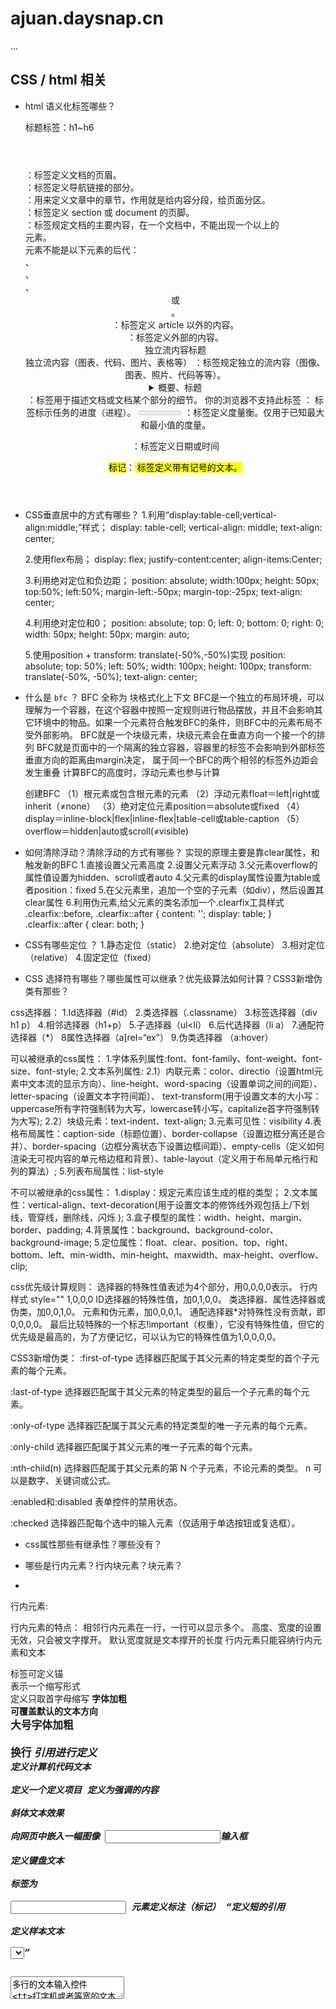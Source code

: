 # ajuan.daysnap.cn

...


## CSS / html 相关

- html 语义化标签哪些？

  标题标签：h1~h6 
  
  <header></header>：标签定义文档的页眉。
  
  <nav></nav>：标签定义导航链接的部分。
  
  <section></section>：用来定义文章中的章节，作用就是给内容分段，给页面分区。
  
  <footer></footer>：标签定义 section 或 document 的页脚。
  
  <main></main>：标签规定文档的主要内容，在一个文档中，不能出现一个以上的 <main> 元素。<main> 元素不能是以下元素的后代：<article>、<aside>、<footer>、<header> 或 <nav>。
  
  <aside></aside>：标签定义 article 以外的内容。
  
  <article></article>：标签定义外部的内容。
  
  <figuer>
      <figcaption>独立流内容标题</figcaption>
      独立流内容（图表、代码、图片、表格等）
  </figure>：标签规定独立的流内容（图像、图表、照片、代码等等）。

  <details>
   <summary>概要、标题</summary>
  </details>：标签用于描述文档或文档某个部分的细节。
  
  <progess value="进度值" min="最小值" max="最大值">
        你的浏览器不支持此标签
  </progess>： 标签标示任务的进度（进程）。
  
  <meter  value=“值” min=" " max=" " low=" " high=" ">
  </meter> ：标签定义度量衡。仅用于已知最大和最小值的度量。
  
  <time datetime="年-月-日"></time>：标签定义日期或时间
  
  <mark>标记</mark>：<mark> 标签定义带有记号的文本。
  
- CSS垂直居中的方式有哪些？
  1.利用“display:table-cell;vertical-align:middle;”样式；
    display: table-cell;
    vertical-align: middle;
    text-align: center; 
  
  2.使用flex布局；
    display: flex;
    justify-content:center;
    align-items:Center;
  
  3.利用绝对定位和负边距；
    position: absolute;
            width:100px;
            height: 50px;
            top:50%;
            left:50%;
            margin-left:-50px;
            margin-top:-25px;
            text-align: center;
            
  4.利用绝对定位和0；
     position: absolute;
            top: 0;
            left: 0;
            bottom: 0;
            right: 0;
            width: 50px;
            height: 50px;
            margin: auto;
            
  5.使用position + transform: translate(-50%,-50%)实现
    position: absolute;
            top: 50%;
            left: 50%;
            width: 100px;
            height: 100px;
            transform: translate(-50%, -50%);
            text-align: center;

- 什么是 `bfc` ？
  BFC 全称为 块格式化上下文
  BFC是一个独立的布局环境，可以理解为一个容器，在这个容器中按照一定规则进行物品摆放，并且不会影响其它环境中的物品。如果一个元素符合触发BFC的条件，则BFC中的元素布局不受外部影响。
  BFC就是一个块级元素，块级元素会在垂直方向一个接一个的排列
  BFC就是页面中的一个隔离的独立容器，容器里的标签不会影响到外部标签
  垂直方向的距离由margin决定， 属于同一个BFC的两个相邻的标签外边距会发生重叠
  计算BFC的高度时，浮动元素也参与计算
  
  创建BFC
  （1）根元素或包含根元素的元素
  （2）浮动元素float＝left|right或inherit（≠none）
  （3）绝对定位元素position＝absolute或fixed
  （4）display＝inline-block|flex|inline-flex|table-cell或table-caption
  （5）overflow＝hidden|auto或scroll(≠visible)

- 如何清除浮动？清除浮动的方式有哪些？
	实现的原理主要是靠clear属性，和触发新的BFC
   1.直接设置父元素高度
   2.设置父元素浮动
   3.父元素overflow的属性值设置为hidden、scroll或者auto
   4.父元素的display属性设置为table或者position：fixed
   5.在父元素里，追加一个空的子元素（如div），然后设置其clear属性
   6.利用伪元素,给父元素的类名添加一个.clearfix工具样式
     .clearfix::before,
     .clearfix::after {
        content: '';
        display: table;
      }
      .clearfix::after {
       clear: both;
      }


- CSS有哪些定位 ？
  1.静态定位（static）
  2.绝对定位（absolute）
  3.相对定位（relative）
  4.固定定位（fixed）


- CSS 选择符有哪些？哪些属性可以继承？优先级算法如何计算？CSS3新增伪类有那些？

css选择器：
1.Id选择器（#id）
2.类选择器（.classname）
3.标签选择器（div h1 p）
4.相邻选择器（h1+p）
5.子选择器（ul<li）
6.后代选择器（li a）
7.通配符选择器（*）
8属性选择器（a[rel=“ex”）
9.伪类选择器 （a:hover）

可以被继承的css属性：
1.字体系列属性:font、font-family、font-weight、font-size、font-style;
2.文本系列属性:
2.1）内联元素：color、directio（设置html元素中文本流的显示方向）、line-height、word-spacing（设置单词之间的间距）、letter-spacing（设置文本字符间距）、 text-transform(用于设置文本的大小写：uppercase所有字符强制转为大写，lowercase转小写，capitalize首字符强制转为大写);
2.2）块级元素：text-indent、text-align;
3.元素可见性：visibility
4.表格布局属性：caption-side（标题位置）、border-collapse（设置边框分离还是合并）、border-spacing（边框分离状态下设置边框间距）、empty-cells（定义如何渲染无可视内容的单元格边框和背景）、table-layout（定义用于布局单元格行和列的算法）;
5.列表布局属性：list-style

不可以被继承的css属性：
1.display：规定元素应该生成的框的类型；
2.文本属性：vertical-align、text-decoration(用于设置文本的修饰线外观包括上/下划线，管穿线，删除线，闪烁 );
3.盒子模型的属性：width、height、margin、border、padding;
4.背景属性：background、background-color、background-image;
5.定位属性：float、clear、position、top、right、bottom、left、min-width、min-height、maxwidth、max-height、overflow、clip;

css优先级计算规则：
选择器的特殊性值表述为4个部分，用0,0,0,0表示。
行内样式 style=""	1,0,0,0
ID选择器的特殊性值，加0,1,0,0。
类选择器、属性选择器或伪类，加0,0,1,0。
元素和伪元素，加0,0,0,1。
通配选择器*对特殊性没有贡献，即0,0,0,0。
最后比较特殊的一个标志!important（权重），它没有特殊性值，但它的优先级是最高的，为了方便记忆，可以认为它的特殊性值为1,0,0,0,0。

CSS3新增伪类：
:first-of-type 选择器匹配属于其父元素的特定类型的首个子元素的每个元素。

:last-of-type 选择器匹配属于其父元素的特定类型的最后一个子元素的每个元素。

:only-of-type 选择器匹配属于其父元素的特定类型的唯一子元素的每个元素。

:only-child 选择器匹配属于其父元素的唯一子元素的每个元素。

:nth-child(n) 选择器匹配属于其父元素的第 N 个子元素，不论元素的类型。
n 可以是数字、关键词或公式。

:enabled和:disabled
表单控件的禁用状态。

:checked 选择器匹配每个选中的输入元素（仅适用于单选按钮或复选框）。

- css属性那些有继承性？哪些没有？

- 哪些是行内元素？行内块元素？块元素？
- 
行内元素:

行内元素的特点：
相邻行内元素在一行，一行可以显示多个。
高度、宽度的设置无效，只会被文字撑开。
默认宽度就是文本撑开的长度
行内元素只能容纳行内元素和文本 

<a>标签可定义锚        
<abbr>表示一个缩写形式        
<acronym>定义只取首字母缩写
<b>字体加粗        
<bdo>可覆盖默认的文本方向        
<big>大号字体加粗        
<br>换行
<cite>引用进行定义        
<code>定义计算机代码文本        
<dfn>定义一个定义项目
<em>定义为强调的内容        
<i>斜体文本效果        
<img>向网页中嵌入一幅图像
<input>输入框        
<kbd>定义键盘文本        
<label>标签为        
<input> 元素定义标注（标记）
<q>定义短的引用        
<samp>定义样本文本        
<select>创建单选或多选菜单
<small>呈现小号字体效果        
<span>组合文档中的行内元素       
<strong>语气更强的强调的内容
<sub>定义下标文本        
<sup>定义上标文本        
<textarea>多行的文本输入控件
<tt>打字机或者等宽的文本效果        
<var>定义变量

块元素:

块元素特点：
自身独占一行
高度、宽度、内外边距都可以自定义
宽度默认是父元素的100%
块元素里可以放行内、行内块、块元素

<address>定义地址        
<caption>定义表格标题        
<dd>定义列表中定义条目        
<div>定义文档中的分区或节        
<dl>定义列表        
<dt>定义列表中的项目
<fieldset>定义一个框架集        
<form>创建 HTML 表单        
<h1>~<h6>定义标题
<hr>创建一条水平线        
<legend>元素为         
<fieldset>元素定义标题
<li>标签定义列表项目      
<noframes>为那些不支持框架的浏览器显示文本，于 frameset 元素内部
<noscript>定义在脚本未被执行时的替代内容        
<ol>定义有序列表        
<ul>定义无序列表
<p>标签定义段落  p元素中可以放行内元素，但不能放块级元素      
<pre>定义预格式化的文本        
<table>标签定义 HTML 表格
<tbody>标签表格主体（正文）        
<td>表格中的标准单元格        
<th>定义表头单元格
<tfoot>定义表格的页脚（脚注或表注）        
<thead>标签定义表格的表头        
<tr>定义表格中的行

行内块元素: img  input  td 
行内块元素的特点：
和相邻的行内元素（包含行内块）在一行上，它们直接会有空白缝隙
一行可以显示多个（行内元素特点）
默认宽度就是内容的宽度（行内元素特点）
高度、宽度、内外边距都可以自定义（块元素特点）

- 盒子模型有哪些？有什么区别？

一、标准盒模型（W3C）
1.给标签添加：box-sizing:content-box；(元素默认)
2.这个标签就转换为了标准盒模型
3.标签得实际宽度 = 设置的宽度 + border宽度 + padding的宽度
4.margin + border + padding + content（width + height）

二、IE盒模型（怪异）
1.给标签添加：box-sizing:border-box；
2.这个标签就转换为了怪异盒模型
3.标签得实际宽度 = 设置的宽度
4.如果设置了padding和border就是从设置的实际宽高中减去，减去后才是内容的宽高。
5.margin  + content（width + height + border + padding）

主要区别：对于宽高的二者定义不同
标准盒模型：设置的宽度就等于内容的宽度
IE盒模型：内容的宽度 = 设置的宽度 - border的宽度 - padding的宽度


- 隐藏一个元素方式有哪些？它们各有什么区别？
1.diplay: none
可以使元素隐藏
元素不占据空间，会引起回流与重绘
不能触发元素绑定的点击事件
没有过渡效果
2.visibility: hidden
可以使元素隐藏
元素占据空间，只会引起重绘，不会引起回流
不能触发元素绑定的点击事件
没有过渡效果
3.opacity: 0
设置元素的透明度为0，可以使元素隐藏
元素占据空间，只会引起重绘，不会引起回流
可以触发元素绑定的点击事件
有过渡效果
4.盒模型设置相关属性为0
将元素的margin，border，padding，height和width等影响元素盒模型的属性设置成0，如果元素内有子元素或内容，还应该设置其overflow:hidden来隐藏其子元素
可以使元素隐藏
元素不占据空间，会引起回流与重绘
不能触发元素绑定的点击事件
有过渡效果
5.position: absolute
设置元素为绝对定位，再将top和left设置成一个较大的负数，将元素移动到屏幕外面，以打到隐藏的效果
可以使元素不可见
有过渡效果
6.clip-path
元素不可见，占据空间，无法响应点击事件


## JS / 浏览器 / 网络相关

- var let const 有什么区别？
let和const都是ES6新增的用于创建变量的语法。 
1.作用域区别
let和const具有块级作用域，var不存在块级作用域,可以跨块访问, 不能跨函数访问。
2.变量提升
什么是变量提升：变量能在声明之前使用，就是变量提升。
var存在变量提升，let和const不存在变量提升
3.全局属性
浏览器的全局对象是window。var声明的变量为全局变量，并且会将该变量添加为全局对象的属性，但是let和const不会。
4.重复声明
var声明变量时，可以重复声明变量，后声明的同名变量会覆盖之前声明的遍历。
const和let不允许重复声明变量。
5.初始值设置
在变量声明时，var 和 let 可以不用设置初始值。而const声明变量必须设置初始值。
6.指针指向
let创建的变量是可以更改指针指向（可以重新赋值）。但const声明的变量是不允许改变指针的指向。

- 什么是 `DOM` ？什么是 `BOM` ？ 

DOM（Document Object Model，文档对象模型），是W3C组织推荐的处理可扩展标记语言（HTML或XML）的标准编程接口。它的作用是通过这些DOM接口可以改变网页的内容、结构和样式。
在DOM中，HTML文档的层次结构被表示为一个树形结构。树的每个子节点表示HTML文档中的不同内容。
文档：一个页面就是一个文档，DOM中使用document表示
元素：页面中的所有标签都是元素，DOM中使用element表示
节点：网页中的所有内容都是节点（标签、属性、文本、注释等），DOM中使用node表示
用DOM API操作这个 HTML 的内容（比如添加某些元素、修改元素的内容、删除某些元素）

BOM(Browser Object Model，浏览器对象模型)，它提供了独立于内容而与浏览器窗口进行交互的对象。它由window、location、navigator、screen、history、frames对象组成，我们可以用它来移动窗口位置，改变窗口大小，打开新窗口和关闭窗口，弹出对话框，进行导航以及获取客户的一些信息如：浏览器品牌版本，屏幕分辨率等。
其核心对象是window，其他的对象为：location、navigator、screen、history、frames，称为window的子对象，是以属性的方式添加到window对象的。
console.log(window.location === location); //true
console.log(window.navigator === navigator); //true
console.log(window.screen === screen); //true
console.log(window.history === history); //true
console.log(window.window === window); //true

在BOM和DOM结构层次图中，DOM的最根本的对象是BOM的window对象的子对象，所以DOM也可以看作是BOM的一部分。
验证：console.log(window.document === document);
因为document是DOM的根节点，而以上代码又表明：document在window对象中是作为其一个属性而存在的，因此从这个角度来说，BOM包含了DOM。
浏览器提供出来给予访问的是BOM对象，从BOM对象再访问到DOM对象，从而js可以操作浏览器以及浏览器读取到的文档。
只不过区别是：DOM描述了处理网页内容的方法和接口，BOM描述了与浏览器进行交互的方法和接口。

总结：
1.DOM 是文档对象模型，BOM是浏览器对象模型
2.DOM就是把文档当做一个对象来看待，BOM是把浏览器当做一个对象来看待
3.DOM的顶级对象是document（实际上是window.document），BOM的顶级对象是window
4.DOM 主要学习的是操作页面元素，BOM学习的是浏览器窗口交互的一些对象
5.DOM是W3C标准规范，BOM是浏览器厂商在各自浏览器上定义的，兼容性较差


- `cookie`、`localStorage`、`sessionStorage` 的区别 ？
一、什么是cookie
1、储存在用户本地终端上的数据，是网站为了识别用户和跟踪会话而存储在用户本地终端中的文本数据。
2、Cookie是保存在客户端的纯文本文件。比如txt文件。所谓的客户端就是我们自己的本地电脑。
二、什么是 localstorage
1、localStorage用于持久化的本地存储。localStorage的生命周期是永久性的。假若使用localStorage存储数据，即使关闭浏览器，也不会让数据消失，除非主动的去删除数据。
三、什么是sessionstorage
1、sessionStorage用于本地存储一个会话(session)当中的数据。
2、这些数据只有在同一个会话当中的页面才可以访问，并且当会话结束之后数据也会跟着销毁。
3、sessionStorage在页面会话结束时会被清除，也就是讲一个页面上的sessionStorage在页面刷新或者恢复页面的时候都不会丢失或者被清空。


- 事件队列（宏任务、微任务）？
因为js是单线程执行，为了防止某个进程堵塞将后面的代码堵死，所以设置了一套规则。首先，js会将同步的代码放到一起，然后压入执行栈，然后将异步代码放入异步队列。异步队列又分为宏任务和微任务，微任务队列中事件执行优先度高于宏任务。
微任务：Promise，process.nextTick(Node.js),proxy对象,MutationObserver。宏任务：1. script (可以理解为外层同步代码)、 setTimeout/setInterval 、 UI rendering/UI事件、 postMessage，MessageChannel、 setImmediate，I/O（Node.js）。
先从宏任务中取第一个，然后执行的过程中，将遇到的微任务放入微任务队列，在宏任务执行完后，将微任务队列中所有的事件都需要执行完然后再去宏任务队列取第一个执行，完成一个循环。

- 从`url`输入到页面显示会有哪些步骤？

从输入URL到网页呈现的过程大致如下：

https://www.baidu.com/ 
https : 传输协议 (TSL)
www : 服务器
baidu.com : 域名
？id = 123 : 参数
1.解析Url => 拿到真实的IP地址 (DNS域名系统)
2.建立连接 (TCP三次握手)
3.请求和传输数据 (渲染页面)

              => display: none    
html => dom树
       (并行构建) => render tree => 计算布局信息 (回流) => UI引擎渲染 (重绘) => 用户所见页面 
css => css结构体

4.断开链接 (TCP四次挥手)

用户单击鼠标后所发生的事件按顺序如下(以访问清华大学的网站为例)
1.浏览器向DNS请求解析www.tsinghua.edu.cn的IP地址。
2.域名系统DNS解析出清华大学服务器的IP地址。
3.浏览器与该服务器建立TCP连接(默认端口号为80)。
4.浏览器发出HTTP请求:GET/chn/index.htm6)
5.服务器通过HTTP响应把文件 index.html发送给浏览器。
6.释放TCP连接。
7.浏览器解释文件 index.html,并将Web页显示给用户。

- 数据类型的判断？
1、typeof
基本数据类型中：Number，String，Boolean，undefined 以及引用数据类型中Function ,可以使用typeof检测数据类型,分别返回对应的数据类型小写字符。
另：用typeof检测构造函数创建的Number，String，Boolean都返回object
基本数据类型中：null 。引用数据类型中的：Array，Object，Date，RegExp。不可以用typeof检测。都会返回小写的object
2、instanceof
使用instanceof运算符需要指定一个构造函数，或者说指定一个特定的类型，它用来判断这个构造函数的原型是否在给定对象的原型链上。
基本数据类型中：Number，String，Boolean。字面量值不可以用instanceof检测，但是构造函数创建的值可以
3、constructor
constructor是prototype对象上的属性，指向构造函数。根据实例对象寻找属性的顺序，若实例对象上没有实例属性或方法时，就去原型链上寻找，因此，实例对象也是能使用constructor属性的
4、使用Object.prototype.toString.call()检测对象类型
可以通过toString() 来获取每个对象的类型。为了每个对象都能通过 Object.prototype.toString() 来检测，需要以 Function.prototype.call() 或者 Function.prototype.apply() 的形式来调用，传递要检查的对象作为第一个参数，称为thisArg。


- 数组的方法有哪些？
1. join (原数组不受影响)
该方法可以将数组里的元素,通过指定的分隔符,以字符串的形式连接起来。
返回值:返回一个新的字符串
2. split (原数组不受影响)
该方法是通过指定的分隔符,将字符串分割成数组。
返回值:返回一个新的数组
3. push
该方法可以在数组的最后面,添加一个或者多个元素
结构: arr.push(值)
返回值:返回的是添加元素后数组的长度.
4. pop
该方法可以在数组的最后面,删除一个元素
结构: arr.pop()
返回值:返回的是刚才删除的元素.
5. unshift
该方法可以在数组的最前面,添加一个或者几个元素
结构: arr.unshift(值)
返回值: 返回的是添加元素后数组的长度
6. shift
该方法可以在数组的最前面,删除一个元素
结构: arr.shift()
返回值: 返回的是刚才删除的元素.
7. reverse 翻转数组
结构:arr.reserse()
8. sort(原数组不受影响)
该方法可以对数组进行排序.
arr.sort(function(a,b){
	return a-b;//从小到大排序
	return b-a;//从大到小排序
})
9. concat
该方法可以把两个数组里的元素拼接成一个新的数组
返回值: 返回拼接后的新数组
该方法和push的区别: push是直接把后一个元素原封不动的添加到第一个数组的后面
let arr1 = [1,2,3];
let arr2 = [4,5,6];
let arr = arr1.concat(arr2);//arr = [1,2,3,4,5,6];
arr1.push(arr2);//arr1 = [1,2,3,[4,5,6]];
10. slice 截取
该方法可以从数组中截取指定的字段,返回出来
返回值:返回截取出来的字段,放到新的数组中,不改变原数组
结构1:arr.slice(start,end) ;从start下标开始截取,一直到end结束,不包括end
let arr = [0,1,2,3,4,5,6,7];
let newArr = arr.slice(0,3)//newArr = [0,1,2];
结构2:arr.slice(start) ;从start下标开始截取,一直到最后
let arr = [0,1,2,3,4,5,6,7];
let newArr = arr.slice(2)//newArr = [2，3，4，5，6，7];
结构3:arr.slice( ) ;全部截取
let arr = [0,1,2,3,4,5,6,7];
let newArr = arr.slice()//newArr = [0,1,2,3,4,5,6,7];
11. splice
结构1: arr.splice(start,deletedCount) 纯删除
从start下标开始,删除几个
结构2: arr.splice(start,deletedCount,item) 替换
从start下标开始,删除几个,并在该位置添加item
结构3: arr.splice(start,0,item) 纯添加
从start下标开始,删除0个,并在该位置添加item,start开始全部往后移动
let arr = [1,2,6,7,8];
arr.splice(2,0,3,4,5);//arr = [1,2,3,4,5,6,7,8];
12. indexOf
该方法用来查找元素在数组中第一次出现的位置
结构: arr.indexOf(元素)
特殊用法:
(1) arr.indexOf (ele,fromIndex),从fromIndex这个下标开始,元素第一次出现的位置
用来判断元素是否存在于数组中!
if (arr.indexOf(ele) === -1){//说明元素不存在!!
	console.log('元素不存在!)
} else {
	console.log(' 元素存在! ')
}
13. lastIndexOf
该方法用来查找元素最后一次在数组中出现的位置

遍历数组方法：
1. forEach( )
该方法等同于for循环,没有返回值
arr.forEach(function(item,index,arr){})
2.map( )
映射,该方法使用和forEach大致相同,但是该方法有返回值,返回一个新数组,新数组的长度和原数组长度相等
let arr = [1,32,54,6,543];
let res = arr.map(function(item,index,arr){
	return item*2;
})
3. filter( )
filter方法: 有返回值, 过滤出符合条件的元素
let arr1 = [1, 3, 5, 2, 4, 6];
let res1 = arr1.filter(function(item, index) {
    return item % 2 === 0;
});
console.log(res1);
过滤出布尔类型为true的项
let arr2 = [0, "", false, 1, 3, 4];
let res2 = arr2.filter(function(item, index) {
    return item;
});
console.log(res2);
4. some
判断数组中有没有符合条件的项(只要有,就返回true),如果一个都没有,才返回false
let arr3 = [
    { name: "zs", age: 18, done: "notYet" },
    { name: "ls", age: 20, done: true },
    { name: "ww", age: 22, done: true }
];
let res5 = arr3.some(function(item) {
    return item.done;
});
console.log(res5);
5. every
判断数组中所有的项是否满足要求,如果全都满足,才返回true,否则返回false
let arr3 = [
    { name: "zs", age: 18, done: "notYet" },
    { name: "ls", age: 20, done: true },
    { name: "ww", age: 22, done: true }
];
let res6 = arr3.every(function(item) {
    return item.done;
});
console.log(res6);
6. find
找到符合条件的项,并且返回第一项
let arr4 = [
    { id: 3, name: "ls", done: false },
    { id: 1, name: "zs", done: true },
    { id: 2, name: "ww", done: true }
];
let res7 = arr4.find(function(item) {
	return item.done;
});
console.log(res7);
7. findIndex
	找到符合条件的项的下标,并且返回第一个
	let arr4 = [
    { id: 3, name: "ls", done: false },
    { id: 1, name: "zs", done: true },
    { id: 2, name: "ww", done: true }
	];
	lat res8 = arr4.findIndex(function(item) {
    return item.done;
	});
	console.log(res8);
	8.reduce
	求和计算
	*第一次：pre–>1 next–>2 index–>1
	pre+next=1+2=3
	*第二次：pre–>3 next–>3 index–>2
	pre+next=3+3=6
	*第三次：pre–>6 next–>4 index–>3
	pre+next=6+4=10
	*第四次：pre–>10 next–>5 index–>4
	let arr1 = [1,2,3,4,5] ;
	let new1 = arr1.reduce(function(pre,next,index){
			return pre+next ;
			 //pre+next=10+5=15
	})
	console.log(new1);
	对象数组叠加计算:
	var arr3 = [
	{price:10,count:1},
	{price:15,count:2},
	{price:10,count:3}
	];
	var new3 = arr3.reduce(function(pre,next,index){
			return pre+next.price*next.count;
	},0)	//在原数组第一项添加为0，不改变原数组，则可不操作第一项
	console.log(new3);

- 对象的浅拷贝、深拷贝？
浅拷贝:自己创建一个新的对象，来接受你要重新复制或引用的对象值。如果对象属性是基本的数据类型，复制的就是基本类型的值给新对象；但如果属性是引用数据类型，复制的就是内存中的地址，如果其中一个对象改变了这个内存中的地址，肯定会影响到另一个对象。
1. object.assign
object.assign 是 ES6 中 object 的一个方法，该方法可以用于JS 对象的合并等多个用途，其中一个用途就是可以进行浅拷贝。
该方法的第一个参数是拷贝的目标对象，后面的参数是拷贝的来源对象（也可以是多个来源）。
object.assign 的语法为：Object.assign(target, …sources)
const target = {};
const source = { a: { b: 1 } };
Object.assign(target, source);
console.log(target); // { a: { b: 1 } };
2. 扩展运算符方式
扩展运算符的语法为：let cloneObj = { …obj };
let arr = [1, 2, 3];
let newArr = [...arr]; 
3. concat 拷贝数组
数组的 concat 方法其实也是浅拷贝，所以连接一个含有引用类型的数组时，需要注意修改原数组中的元素的属性，因为它会影响拷贝之后连接的数组。不过 concat 只能用于数组的浅拷贝，使用场景比较局限。
const arr = [1, 2, 3, { a: 1 }];
const newArr = arr.concat();
newArr[1] = 0;
console.log(arr);  // [ 1, 2, 3, {a: 1} ]
console.log(newArr); // [ 1, 0, 3, { a: 1 } ]
newArr[3].a = 4;
console.log(arr); // [ 1, 2, 3, {a: 4} ]
console.log(newArr); // [ 1, 2, 3, {a: 4} ]
4. slice 拷贝数组
slice 方法也比较有局限性，因为它仅仅针对数组类型。slice 方法会返回一个新的数组对象，这一对象由该方法的前两个参数来决定原数组截取的开始和结束位置，是不会影响和改变原始数组的。但是，数组元素是引用类型的话，也会影响到原始数组。
slice 的语法为：arr.slice(begin, end);
const arr = [1, 2, { val: 4 }];
const newArr = arr.slice();
newArr[2].val = 5;
newArr[1] = 3;
console.log(arr);  //[ 1, 2, { val: 5 } ]

深拷贝
浅拷贝只是创建了一个新的对象，复制了原有对象的基本类型的值，而引用数据类型只拷贝了一层属性，再深层的还是无法进行拷贝。深拷贝则不同，对于复杂引用数据类型，其在堆内存中完全开辟了一块内存地址，并将原有的对象完全复制过来存放。
深拷贝后的对象与原始对象是相互独立、不受影响的，彻底实现了内存上的分离。
总的来说，深拷贝的原理可以总结如下：
将原对象从内存中完整地拷贝出来一份给新对象，并从堆内存中开辟一个全新的空间存放新对象，且新对象的修改并不会改变原对象，二者实现真正的分离。
1. JSON.stringify
   把一个对象序列化成为 JSON 的字符串，并将对象里面的内容转换成字符串，最后再用 JSON.parse() 的方法将JSON 字符串生成一个新的对象。
   const obj1 = { a: 1, b: [1, 2, 3] }
   const str = JSON.stringify(obj1);
   const obj2 = JSON.parse(str);
   console.log(obj2);   //{a:1,b:[1,2,3]} 
   obj1.a = 2;
   obj1.b.push(4);
   console.log(obj1);   //{a:2,b:[1,2,3,4]}
   console.log(obj2);   //{a:1,b:[1,2,3]}
   缺点：
   拷贝的对象的值中如果有函数、undefined、symbol 这几种类型，经过 JSON.stringify 序列化之后的字符串中这个键值对会消失；
   拷贝 Date 引用类型会变成字符串；
   无法拷贝不可枚举的属性；
   无法拷贝对象的原型链；
   拷贝 RegExp 引用类型会变成空对象；
   对象中含有 NaN、Infinity 以及 -Infinity，JSON 序列化的结果会变成 null；
   无法拷贝对象的循环应用，即对象成环 (obj[key] = obj)。
   2.deepClone
   const obj = {
      uname: 'pink',
      age: 18,
      hobby: ['乒乓球', '足球'],
      family: {
        baby: '小pink'
      }
    }
    const o = {}
    function deepCopy(newObj, oldObj) {
      for (let k in oldObj) {
      // k 是属性名     oldObj[k] 是属性值
        // 处理数组的问题  一定先写数组 在写 对象 不能颠倒
        if (oldObj[k] instanceof Array) {
          newObj[k] = []
          //  newObj[k] 接收 []  hobby
          //  oldObj[k]   ['乒乓球', '足球']
          deepCopy(newObj[k], oldObj[k])
        } else if (oldObj[k] instanceof Object) {
          newObj[k] = {}
          deepCopy(newObj[k], oldObj[k])
        }
        else {
          //  k  属性名 uname age    oldObj[k]  属性值  18
          // newObj[k]  === o.uname  给新对象添加属性
          newObj[k] = oldObj[k]
        }
      }
    }
    deepCopy(o, obj) // 函数调用  两个参数 o 新对象  obj 旧对象
    console.log(o)
    o.age = 20
    o.hobby[0] = '篮球'
    o.family.baby = '老pink'
    console.log(obj)
    console.log([1, 23] instanceof Object)



- 图片懒加载、预加载？
一、懒加载
【1.1】什么是懒加载？
懒加载也就是延迟加载，指的是在长网页中延迟加载图像，是一种很好优化网页性能的方式。当访问一个页面的时候，先把img元素或是其他元素的背景图片路径替换成一张大小为1*1px图片的路径（这样就只需请求一次，俗称占位图），只有当图片出现在浏览器的可视区域内时，才设置图片正真的路径，让图片显示出来。这就是图片懒加载。
【1.2】为什么要懒加载？
当很多页面，内容很丰富，页面很长，图片较多的时候。比如说各种商城页面。这些页面图片数量多，而且比较大，少说百来K，多则上兆。要是页面载入就一次性加载所有图片，等待时间很长，用户难免会心生抱怨，这就严重影响用户体验。
【1.3】懒加载的原理
页面中的img元素，如果没有src属性，浏览器就不会发出请求去下载图片，只有通过javascript设置了图片路径，浏览器才会发送请求。懒加载的原理就是先在页面中把所有的图片统一使用一张占位图进行占位，把真正的路径存在元素的“data-src”（这个名字起个自己认识好记的就行）属性里，要用的时候就取出来，再设置；
【1.4】懒加载的优点
页面加载速度快、可以减轻服务器的压力、节约了流量，用户体验好
【1.5】懒加载实现方式
方法一：纯粹的延迟加载，使用setTimeOut或setInterval进行加载延迟.
方法二：条件加载，符合某些条件，或触发了某些事件才开始异步下载。
方法三：可视区加载，即仅加载用户可以看到的区域，这个主要由监控滚动条来实现，一般会在距用户看到某图片前一定距离遍开始加载，这样能保证用户拉下时正好能看到图片。

二、预加载
【2.1】什么是预加载？
提前加载图片，当用户需要查看时可直接从本地缓存中渲染
【2.2】为什么要预加载？
在网页全部加载之前，对一些主要内容进行加载，以提供给用户更好的体验，减少等待的时间。否则，如果一个页面的内容过于庞大，没有使用预加载技术的页面就会长时间的展现为一片空白，直到所有内容加载完毕。图片预先加载到浏览器中，访问者便可顺利地在你的网站上冲浪，并享受到极快的加载速度。这对图片画廊及图片占据很大比例的网站来说十分有利，它保证了图片快速、无缝地发布，也可帮助用户在浏览你网站内容时获得更好的用户体验。
【2.3】预加载的优点
预加载可以说是牺牲服务器前端性能，换取更好的用户体验，这样可以使用户的操作得到最快的反映。
【2.4】预加载实现方式
方法一：CSS方式实现预加载，隐藏在css的background的url属性里面
方法二：JavaScript实现预加载，通过javascript的Image对象设置实例对象的src属性实现图片的预加载

三、懒加载和预加载的对比
两者都是提高页面性能有效的办法，两者的行为是相反的，一个是提前加载，一个是迟缓甚至不加载。懒加载对服务器前端有一定的缓解压力作用，预加载则会增加服务器前端压力。


- == 和 === 有什么区别？
1、 "==“叫做相等运算符，”==="叫做严格运算符。
2、 ==，等同的意思，两边值类型不同的时候，要先进行类型转换为同一类型后，再比较值是否相等。
   ===，恒等的意思，不做类型转换，类型不同的结果一定不等。
3、 "==“表示只要值相等即可为真，而”==="则要求不仅值相等，而且也要求数据类型相同。

- 什么是原型？什么是原型链？如何理解?
1、什么是原型？
任何对象实例都有一个原型，也叫原型对象，这个原型对象由对象的内置属性_proto_指向它的构造函数的 prototype 指向的对象，即任何对象都是由一个构造函数创建的，但是不是每一个对象都有 prototype，只有方法才有 prototype。
2、什么是原型链？
原型链基本思想是利用原型让一个引用类型继承另一个引用类型的属性和方法。我们知道，每个构造函数都有一个原型对象，每个原型对象都有一个指向构造函数的指针，而实例又包涵一个指向原型对象的内部指针。
原型链的核心就是依赖对象的_proto_的指向，当自身不存在的属性时，就一层层的扒出创建对象的构造函数，直至到 Object 时，就没有 _proto_指向了。
因为_proto_实质找的是 prototype，所以我们只要找这个链条上的构造函数的 prototype。其中 Object.prototype 是没有_proto_属性的，它 ==null。
每个构造函数都有一个原型对象，原型对象都包含一个指向构造函数的指针，而实例都包含指向原型对象内部的指针。我们让原型对象（1）等于另一个原型对象的实例（2）, 此时原型对象（2）将包含一个指向原型对象（1）的指针，再让原型对象（2）的实例等于原型对象（3），如此层层递进就构成了实例和原型的链条，这就是原型链的概念每个构造函数都有一个原型对象，原型对象都包含一个指向构造函数像指针(constructor)，而实例对象都包含一个指向原型对象的内部指针
(__proto__)。如果让原型对象等于另一个原型对象的实例，此时的原型对象将包含一个指向另一个原型的指针(__proto__)，另一个原型也包含着一个指向另一个构造函数的指针(constructor)。
假如另一个原型又是另一个类型的实例……这就构成了实例与原型的链条。也叫原型链
原型继承是 js 的一种继承方式，原型链作为实现继承的主要方法,其基本思路是利用原型让一个引用类型继承另一个引用类型的属性和方法，
原型继承：利用原型中的成员可以被和其相关的对象共享这一特性，可以实现继承，这种实现继承的方式，就叫做原型继承.

- call、apply、bind 的区别？

call的用法：
 const obj = {
      uname: 'pink'
    }
    function fn(x, y) {
      console.log(this) // window
      console.log(x + y)
    }
    // 1. 调用函数  
    // 2. 改变 this 指向
    fn.call(obj, 1, 2)
    
apply的用法：
 const obj = {
      age: 18
    }
    function fn(x, y) {
      console.log(this) // {age: 18}
      console.log(x + y)
    }
    // 1. 调用函数
    // 2. 改变this指向 
    //  fn.apply(this指向谁, 数组参数)
    fn.apply(obj, [1, 2])
    // 3. 返回值   本身就是在调用函数，所以返回值就是函数的返回值

    // 使用场景： 求数组最大值
    // const max = Math.max(1, 2, 3)
    // console.log(max)
    const arr = [100, 44, 77]
    const max = Math.max.apply(Math, arr)
    const min = Math.min.apply(null, arr)
    console.log(max, min)
    // 使用场景： 求数组最大值
    console.log(Math.max(...arr))

bind的用法：
 const obj = {
      age: 18
    }
    function fn() {
      console.log(this)
    }

    // 1. bind 不会调用函数 
    // 2. 能改变this指向
    // 3. 返回值是个函数，  但是这个函数里面的this是更改过的obj
    const fun = fn.bind(obj)
    // console.log(fun) 
    fun()
    
    // 需求，有一个按钮，点击里面就禁用，2秒钟之后开启
    document.querySelector('button').addEventListener('click', function () {
      // 禁用按钮
      this.disabled = true
      window.setTimeout(function () {
        // 在这个普通函数里面，我们要this由原来的window 改为 btn
        this.disabled = false
      }.bind(this), 2000)   // 这里的this 和 btn 一样
    })


​    
1、相同点
三个都是用于改变this指向；
接收的第一个参数都是this要指向的对象；
都可以利用后续参数传参。
2、不同点
call和bind传参相同，多个参数依次传入的；
apply只有两个参数，第二个参数为数组；
call和apply都是对函数进行直接调用，而bind方法不会立即调用函数，而是返回一个修改this后的函数。


- 什么是跨域？解决的方式有哪些？

1、什么是跨域
假如一个域名地址的为：http://www.a.com:8080/scripts/jquery.js
它的构成如下：
协议：http://
子域名：www
子域名：a.com
端口号：8080
请求资源地址：scripts/jquery.js

跨域根本原因是由同源策略引起的。所谓同源是指域名，协议，端口相同，当页面在执行一个脚本时会检查访问的资源是否同源，如果非同源，在请求数据的时候浏览器会在控制台报一个异常，提示拒绝访问。注意：跨域限制访问，其实是浏览器的限制。

跨域并不是请求发不出去，请求能发出去，服务端能收到请求并正常返回结果，只是结果被浏览器拦截了。

2.解决的方式

1、JSONP 方式解决跨域
Jsonp 包含两部分：回调函数和数据。
回调函数是当响应到来时要放在当前页面被调用的函数。
数据就是传入回调函数中的 json 数据，也就是回调函数的参数了。
缺点：
1）安全问题(请求代码中可能存在安全隐患)
2）要确定 jsonp 请求是否失败并不容易

2、CORS 方式解决跨域（常见，通常仅需服务端修改即可）
CORS 全称是"跨域资源共享"（Cross-origin resource sharing）。CORS需要浏览器和服务器同时支持，但是目前基本上浏览器都支持，所以我们只要保证服务器端服务器实现了 CORS 接口，就可以跨域通信。
实现方式：在数据包的头部配置 Access-Control-Allow-Origin 字段以后,数据包发送给浏览器后，浏览器就会根据这里配置的白名单 “放行” 允许白名单的服务器对应的网页来用 ajax 跨域访问 。
CORS 解决跨域问题，就是在服务器端给响应添加头信息：

3、Nginx 反向代理解决跨域
4、WebSocket 解决跨域
5、PostMessage方式解决跨域

- 事件冒泡和事件捕捉有什么区别?
  事件冒泡：事件会从最内层的元素开始发生，一直向上传播，直到document对象。
  事件捕获：与事件冒泡相反，事件会从最外层开始发生，直到最具体的元素。
   事件冒泡
        document.addEventListener('click', function () {
            alert('我是爷爷')
        })
        fa.addEventListener('click', function () {
            alert('我是爸爸')
        })
        son.addEventListener('click', function (e) {
            alert('我是儿子')
        })

        阻止冒泡
        document.addEventListener('click', function () {
            alert('我是爷爷')
        })
        fa.addEventListener('click', function () {
            alert('我是爸爸')
        })
        son.addEventListener('click', function (e) {
            alert('我是儿子')
            //阻止流动传播      事件对象.stopPropagation()
            e.stopPropagation()
        })
        
        //事件捕获
        document.addEventListener('click', function () {
            alert('我是爷爷')
        }, true)
        fa.addEventListener('click', function () {
            alert('我是爸爸')
        }, true)
        son.addEventListener('click', function (e) {
            alert('我是儿子')
        }, true)
- 什么是防抖？什么是节流？
防抖 (Debouncing) 的含义是指在一定时间内，多次触发同一个事件，只执行最后一次操作。例如，当我们在搜索框中输入关键词时，输入框会不断触发 oninput 事件，如果每次输入都去请求服务器获取数据，会造成不必要的请求浪费。此时就可以使用防抖技术，将一定时间内的多次触发合并为一次操作，只请求一次服务器数据，减少了请求次数和服务器负载。
节流 (Throttling) 的含义是指在一定时间内，多次触发同一个事件，只执行第一次操作。例如，当我们拖动网页上的滚动条时，会不断触发 onscroll 事件，如果每次触发都去计算滚动距离，会造成浏览器性能下降。此时就可以使用节流技术，将一定时间内的多次触发限制为一次操作，只计算一次滚动距离，提高了浏览器性能和用户体验。
const box = document.querySelector('.box')
    let i = 1  // 让这个变量++
    // 鼠标移动函数
    function mouseMove() {
      box.innerHTML = ++i
      // 如果里面存在大量操作 dom 的情况，可能会卡顿
    }

    // box.addEventListener('mousemove', mouseMove)
    // lodash 节流写法
    // box.addEventListener('mousemove', _.throttle(mouseMove, 500))
    // lodash 防抖的写法
    box.addEventListener('mousemove', _.debounce(mouseMove, 500))

- 什么是函数柯里化？
柯里化（currying）又称部分求值。一个柯里化的函数首先会接受一些参数，接受了这些参数之后，该函数并不会立即求值，而是继续返回另外一个函数，刚才传入的参数在函数形成的闭包中被保存起来。待到函数被真正需要求值的时候，之前传入的所有参数都会被一次性用于求值。
举个例子，就是把原本：
function(arg1,arg2) 变成 function(arg1)(arg2) 
function(arg1,arg2,arg3) 变成 function(arg1)(arg2)(arg3) function(arg1,arg2,arg3,arg4) 变成 function(arg1)(arg2)(arg3)(arg4)
总而言之，就是将：
function(arg1,arg2,…,argn) 变成 function(arg1)(arg2)…(argn)

假设我们有一个求取两个数之和的函数：
function add(x, y) {
    return x + y;
}
console.log(add(1, 2)); // 3
console.log(add(5, 7)); // 12

现在，我们对其进行柯里化，如下：
function add(x) {
    return function (y) {
        return x + y;
    }
}
console.log(add(1)(2)); // 3
console.log(add(5)(7)); // 3

- 什么是纯函数？
就是一个函数的返回结果只依赖于它的参数，并且在执行过程中没有副作用，我们就把这个函数叫做纯函数

1. 函数的返回结果只依赖于它的参数

// 不是纯函数，依赖了外部变量a
var a = 1
function add(b) { return a+b }
add(1) // 2

// 是纯函数
function add(a, b) { return a+b }
add(1, 2) // 3

2.函数执行过程中没有副作用

// 不是纯函数，有副作用，改变obj里面的a
var obj = {a: 1}
function mul(obj) {
    return obj.a *= 2
}
mul(obj) //2
obj.a //2

// 是纯函数
var obj = {a: 1}
function mul(a) {
    return a *= 2
}
mul(obj.a) //2
obj.a //1

优点：
1.可复用性
纯函数仅依赖于传入的参数，这意味着你可以随意将这个函数移植到别的代码中，只需要提供踏需要的参数即可
2. 可测试性
纯函数非常容易进行单元测试，因为不需要考虑上下文环境，只需要考虑输入和输出。
3. 并行代码
纯函数是健壮的，改变执行次序不会对系统造成影响，因此纯函数的操作可以并行执行。




## 杂项